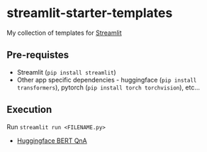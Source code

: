 # streamlit-starter-templates

My collection of templates for [Streamlit](https://www.streamlit.io/)

## Pre-requistes
  * Streamlit (`pip install streamlit`)
  * Other app specific dependencies - huggingface (`pip install transformers`), pytorch (`pip install torch torchvision`), etc...

## Execution
Run `streamlit run <FILENAME.py>`

 * [Huggingface BERT QnA](huggingface_qna.py)
